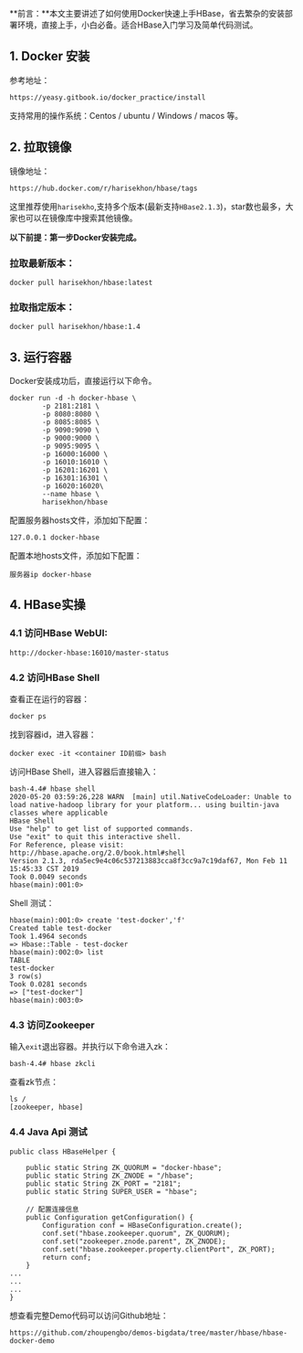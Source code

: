 **前言：**本文主要讲述了如何使用Docker快速上手HBase，省去繁杂的安装部署环境，直接上手，小白必备。适合HBase入门学习及简单代码测试。

## 1. Docker 安装

参考地址：
```aidl
https://yeasy.gitbook.io/docker_practice/install
```

支持常用的操作系统：Centos / ubuntu / Windows / macos 等。

## 2. 拉取镜像

镜像地址：
```aidl
https://hub.docker.com/r/harisekhon/hbase/tags
```

这里推荐使用`harisekho`,支持多个版本(最新支持`HBase2.1.3`)，star数也最多，大家也可以在镜像库中搜索其他镜像。

**以下前提：第一步Docker安装完成。**

### 拉取最新版本：
```
docker pull harisekhon/hbase:latest
```

### 拉取指定版本：
```
docker pull harisekhon/hbase:1.4
```

## 3. 运行容器

Docker安装成功后，直接运行以下命令。
```
docker run -d -h docker-hbase \
        -p 2181:2181 \
        -p 8080:8080 \
        -p 8085:8085 \
        -p 9090:9090 \
        -p 9000:9000 \
        -p 9095:9095 \
        -p 16000:16000 \
        -p 16010:16010 \
        -p 16201:16201 \
        -p 16301:16301 \
        -p 16020:16020\
        --name hbase \
        harisekhon/hbase
```

配置服务器hosts文件，添加如下配置： 
```
127.0.0.1 docker-hbase 
```

配置本地hosts文件，添加如下配置：
```aidl
服务器ip docker-hbase
``` 

## 4. HBase实操

### 4.1 访问HBase WebUI:
```aidl
http://docker-hbase:16010/master-status
```

### 4.2 访问HBase Shell

查看正在运行的容器：
```aidl
docker ps
```

找到容器id，进入容器：

```aidl
docker exec -it <container ID前缀> bash
```

访问HBase Shell，进入容器后直接输入：
```
bash-4.4# hbase shell
2020-05-20 03:59:26,228 WARN  [main] util.NativeCodeLoader: Unable to load native-hadoop library for your platform... using builtin-java classes where applicable
HBase Shell
Use "help" to get list of supported commands.
Use "exit" to quit this interactive shell.
For Reference, please visit: http://hbase.apache.org/2.0/book.html#shell
Version 2.1.3, rda5ec9e4c06c537213883cca8f3cc9a7c19daf67, Mon Feb 11 15:45:33 CST 2019
Took 0.0049 seconds
hbase(main):001:0> 
```
Shell 测试：
```
hbase(main):001:0> create 'test-docker','f'
Created table test-docker
Took 1.4964 seconds
=> Hbase::Table - test-docker
hbase(main):002:0> list
TABLE
test-docker
3 row(s)
Took 0.0281 seconds
=> ["test-docker"]
hbase(main):003:0>
```
### 4.3 访问Zookeeper
输入`exit`退出容器。并执行以下命令进入zk：
```aidl
bash-4.4# hbase zkcli
```
查看zk节点：
```
ls /
[zookeeper, hbase]
```

### 4.4 Java Api 测试

```
public class HBaseHelper {

    public static String ZK_QUORUM = "docker-hbase";
    public static String ZK_ZNODE = "/hbase";
    public static String ZK_PORT = "2181";
    public static String SUPER_USER = "hbase";

    // 配置连接信息
    public Configuration getConfiguration() {
        Configuration conf = HBaseConfiguration.create();
        conf.set("hbase.zookeeper.quorum", ZK_QUORUM);
        conf.set("zookeeper.znode.parent", ZK_ZNODE);
        conf.set("hbase.zookeeper.property.clientPort", ZK_PORT);
        return conf;
    }
...
...
...
}
```
想查看完整Demo代码可以访问Github地址：
```aidl
https://github.com/zhoupengbo/demos-bigdata/tree/master/hbase/hbase-docker-demo
```

